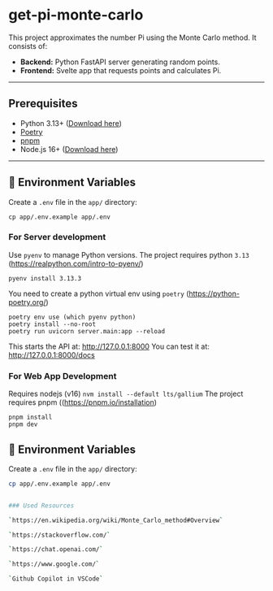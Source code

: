 # get-pi-monte-carlo 

This project approximates the number Pi using the Monte Carlo method. It consists of:

- **Backend:** Python FastAPI server generating random points.
- **Frontend:** Svelte app that requests points and calculates Pi.

---

## Prerequisites

- Python 3.13+ ([Download here](https://www.python.org/downloads/))
- [Poetry](https://python-poetry.org/docs/#installation)
- [pnpm](https://pnpm.io/installation)
- Node.js 16+ ([Download here](https://nodejs.org/))

---
## 🔐 Environment Variables

Create a `.env` file in the `app/` directory:

```
cp app/.env.example app/.env
```

### For Server development

Use `pyenv` to manage Python versions. The project requires python `3.13` (https://realpython.com/intro-to-pyenv/)

```
pyenv install 3.13.3
```

You need to create a python virtual env using `poetry` (https://python-poetry.org/)

```
poetry env use (which pyenv python)
poetry install --no-root
poetry run uvicorn server.main:app --reload
```

This starts the API at: http://127.0.0.1:8000
You can test it at: http://127.0.0.1:8000/docs


### For Web App Development

Requires nodejs (v16) `nvm install --default lts/gallium`
The project requires pnpm ((https://pnpm.io/installation)


```
pnpm install
pnpm dev
```
## 🔐 Environment Variables

Create a `.env` file in the `app/` directory:

```bash
cp app/.env.example app/.env


### Used Resources 

`https://en.wikipedia.org/wiki/Monte_Carlo_method#Overview`

`https://stackoverflow.com/`

`https://chat.openai.com/`

`https://www.google.com/`

`Github Copilot in VSCode`